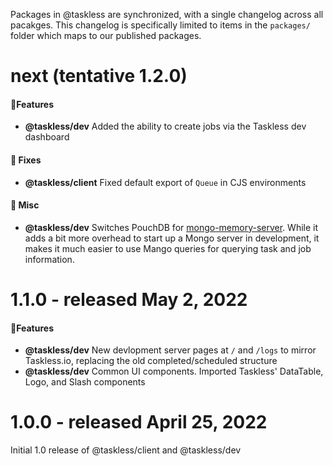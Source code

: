 Packages in @taskless are synchronized, with a single changelog across all pacakges. This changelog is specifically limited to items in the `packages/` folder which maps to our published packages.

# next (tentative 1.2.0)

#### 🎉Features

- **@taskless/dev** Added the ability to create jobs via the Taskless dev dashboard

#### 🔧 Fixes

- **@taskless/client** Fixed default export of `Queue` in CJS environments

#### 🎒 Misc

- **@taskless/dev** Switches PouchDB for [mongo-memory-server](https://www.npmjs.com/package/mongodb-memory-server). While it adds a bit more overhead to start up a Mongo server in development, it makes it much easier to use Mango queries for querying task and job information.

# 1.1.0 - released May 2, 2022

#### 🎉Features

- **@taskless/dev** New devlopment server pages at `/` and `/logs` to mirror Taskless.io, replacing the old completed/scheduled structure
- **@taskless/dev** Common UI components. Imported Taskless' DataTable, Logo, and Slash components

# 1.0.0 - released April 25, 2022

Initial 1.0 release of @taskless/client and @taskless/dev
